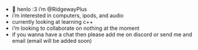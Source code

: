 - 👋 henlo :3 i’m @RidgewayPlus
-  i’m interested in computers, ipods, and audio
-  currently looking at learning c++
-  i’m looking to collaborate on nothing at the moment
-  if you wanna have a chat then please add me on discord or send me and email (email will be added soon)
